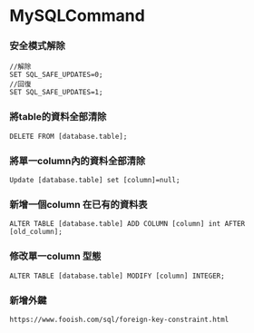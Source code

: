 # MySQLCommand


### 安全模式解除
    //解除
    SET SQL_SAFE_UPDATES=0;
    //回復
    SET SQL_SAFE_UPDATES=1;
    
### 將table的資料全部清除  

    DELETE FROM [database.table];
   
   
### 將單一column內的資料全部清除

    Update [database.table] set [column]=null;


### 新增一個column 在已有的資料表

    ALTER TABLE [database.table] ADD COLUMN [column] int AFTER [old_column];

### 修改單一column 型態
    ALTER TABLE [database.table] MODIFY [column] INTEGER;

### 新增外鍵

    https://www.fooish.com/sql/foreign-key-constraint.html
